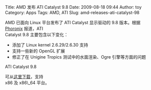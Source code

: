 Title: AMD 发布 ATI Catalyst 9.8
Date: 2009-08-18 09:44
Author: toy
Category: Apps
Tags: AMD, ATI
Slug: amd-releases-ati-catalyst-98

AMD 已面向 Linux 平台发布了 ATI Catalyst 显示驱动的 9.8 版本。根据  
[Phoronix](http://www.phoronix.com/scan.php?page=news\_item&px=NzQ2Mw)
报道，ATI  
Catalyst 9.8 主要包含以下变化：

* 添加了 Linux kernel 2.6.29/2.6.30 支持  
* 支持一些新的 OpenGL 扩展  
* 修正了在 Unigine Tropics 测试中的水面渲染、Ogre 引擎等方面的问题

ATI Catalyst 9.8  

可从[这里下载](http://support.amd.com/us/gpudownload/linux/Pages/radeon\_linux.aspx?type=2.4.1&product=2.4.1.3.36⟨=English)，支持  
x86 及 x86\\\_64 平台。

